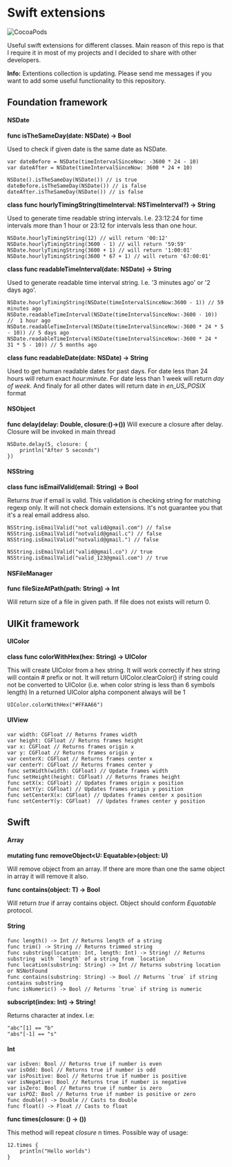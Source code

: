 # Swift extensions

![CocoaPods](https://img.shields.io/cocoapods/v/SwiftExtensions.svg)

Useful swift extensions for different classes. Main reason of this repo is that I require it in most of my projects and I decided to share with other developers.

**Info:** Extentions collection is updating. Please send me messages if you want to add some useful functionality to this repository.

## Foundation framework

#### NSDate

**func isTheSameDay(date: NSDate) -> Bool**

Used to check if given date is the same date as NSDate.
  
      
    var dateBefore = NSDate(timeIntervalSinceNow: -3600 * 24 - 10)
    var dateAfter = NSDate(timeIntervalSinceNow: 3600 * 24 + 10)
  
    NSDate().isTheSameDay(NSDate()) // is true
    dateBefore.isTheSameDay(NSDate()) // is false
    dateAfter.isTheSameDay(NSDate()) // is false
    
  
**class func hourlyTimingString(timeInterval: NSTimeInterval?) -> String** 

Used to generate time readable string intervals. I.e. 23:12:24 for time intervals more than 1 hour or 23:12 for intervals less than one hour.

    
    NSDate.hourlyTimingString(12) // will return '00:12'
    NSDate.hourlyTimingString(3600 - 1) // will return '59:59'
    NSDate.hourlyTimingString(3600 + 1) // will return '1:00:01'
    NSDate.hourlyTimingString(3600 * 67 + 1) // will return '67:00:01'
    

**class func readableTimeInterval(date: NSDate) -> String**

Used to generate readable time interval string. I.e. '3 minutes ago' or '2 days ago'.

    
    NSDate.hourlyTimingString(NSDate(timeIntervalSinceNow:3600 - 1)) // 59 minutes ago
    NSDate.readableTimeInterval(NSDate(timeIntervalSinceNow:-3600 - 10)) //  1 hour ago
    NSDate.readableTimeInterval(NSDate(timeIntervalSinceNow:-3600 * 24 * 5 - 10)) // 5 days ago
    NSDate.readableTimeInterval(NSDate(timeIntervalSinceNow:-3600 * 24 * 31 * 5 - 10)) // 5 months ago
    

**class func readableDate(date: NSDate) -> String**

Used to get human readable dates for past days. For date less than 24 hours will return exact *hour:minute*. 
For date less than 1 week will return *day of week*. And finaly for all other dates will return 
date in *en_US_POSIX* format

#### NSObject

**func delay(delay: Double, closure:()->())**
Will execure a closure after delay. Closure will be invoked in main thread

    
    NSDate.delay(5, closure: {
        println("After 5 seconds")
    })
    

#### NSString

**class func isEmailValid(email: String) -> Bool**

Returns *true* if email is valid. This validation is checking string for matching regexp only. 
It will not check domain extensions. It's not guarantee you that it's a real email address also.

    
    NSString.isEmailValid("not valid@gmail.com") // false
    NSString.isEmailValid("notvalid@gmail.c") // false
    NSString.isEmailValid("notvalid@gmail.") // false
    
    NSString.isEmailValid("valid@gmail.co") // true
    NSString.isEmailValid("valid_123@gmail.com") // true
    
#### NSFileManager

**func fileSizeAtPath(path: String) -> Int**

Will return size of a file in given path. If file does not exists will return 0.

## UIKit framework

#### UIColor

**class func colorWithHex(hex: String) -> UIColor**

This will create UIColor from a hex string. It will work correctly if hex string will contain # prefix or not.
It will return UIColor.clearColor() if string could not be converted to UIColor (i.e. when color string is less than 6 symbols length) In a returned UIColor alpha component always will be 1

    
    UIColor.colorWithHex("#FFAA66")
    

#### UIView

	var width: CGFloat // Returns frames width
    var height: CGFloat // Returns frames height
    var x: CGFloat // Returns frames origin x
    var y: CGFloat // Returns frames origin y
    var centerX: CGFloat // Returns frames center x
    var centerY: CGFloat // Returns frames center y
    func setWidth(width: CGFloat) // Update frames width
    func setHeight(height: CGFloat) // Returns frames height
    func setX(x: CGFloat) // Updates frames origin x position
    func setY(y: CGFloat) // Updates frames origin y position
    func setCenterX(x: CGFloat) // Updates frames center x position
    func setCenterY(y: CGFloat)  // Updates frames center y position

## Swift

#### Array

**mutating func removeObject<U: Equatable>(object: U)**

Will remove object from an array. If there are more than one the same object in array it will remove it also.

**func contains<T where T : Equatable>(object: T) -> Bool**

Will return *true* if array contains object. Object should conform *Equatable* protocol.

#### String

	func length() -> Int // Returns length of a string
	func trim() -> String // Returns trimmed string
	func substring(location: Int, length: Int) -> String! // Returns substring  with `length` of a string from `location`
	func location(substring: String) -> Int // Returns substring location or NSNotFound
	func contains(substring: String) -> Bool // Returns `true` if string contains substring
	func isNumeric() -> Bool // Returns `true` if string is numeric
	
**subscript(index: Int) -> String!**

Returns character at index. I.e:

	"abc"[1] == "b"
	"abs"[-1] == "s"

#### Int


	var isEven: Bool // Returns true if number is even
	var isOdd: Bool // Returns true if number is odd
	var isPositive: Bool // Returns true if number is positive
	var isNegative: Bool // Returns true if number is negative
	var isZero: Bool // Returns true if number is zero
	var isPOZ: Bool // Returns true if number is positive or zero
	func double() -> Double // Casts to double
	func float() -> Float // Casts to float

**func times(closure: () -> ())**

This method will repeat *closure* n times. Possible way of usage:

    
    12.times { 
        println("Hello worlds") 
    }
    
